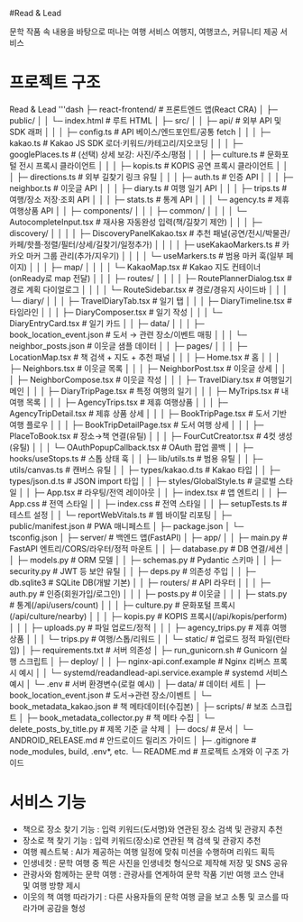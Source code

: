 #Read & Lead

문학 작품 속 내용을 바탕으로 떠나는 여행 서비스
여행지, 여행코스, 커뮤니티 제공 서비스 

# 프로젝트 구조

Read & Lead
'''dash
├─ react-frontend/                             # 프론트엔드 앱(React CRA)
│  ├─ public/
│  │  └─ index.html                            # 루트 HTML
│  ├─ src/
│  │  ├─ api/                                  # 외부 API 및 SDK 래퍼
│  │  │  ├─ config.ts                          # API 베이스/엔드포인트/공통 fetch
│  │  │  ├─ kakao.ts                           # Kakao JS SDK 로더·키워드/카테고리/지오코딩
│  │  │  ├─ googlePlaces.ts                    # (선택) 상세 보강: 사진/주소/평점
│  │  │  ├─ culture.ts                         # 문화포털 전시 프록시 클라이언트
│  │  │  ├─ kopis.ts                           # KOPIS 공연 프록시 클라이언트
│  │  │  ├─ directions.ts                      # 외부 길찾기 링크 유틸
│  │  │  ├─ auth.ts                            # 인증 API
│  │  │  ├─ neighbor.ts                        # 이웃글 API
│  │  │  ├─ diary.ts                           # 여행 일기 API
│  │  │  ├─ trips.ts                           # 여행/장소 저장·조회 API
│  │  │  ├─ stats.ts                           # 통계 API
│  │  │  └─ agency.ts                          # 제휴 여행상품 API
│  │  ├─ components/
│  │  │  ├─ common/
│  │  │  │  └─ AutocompleteInput.tsx           # 재사용 자동완성 입력(책/길찾기 제안)
│  │  │  ├─ discovery/
│  │  │  │  ├─ DiscoveryPanelKakao.tsx         # 추천 패널(공연/전시/박물관/카페/핫플·정렬/필터/상세/길찾기/일정추가)
│  │  │  │  ├─ useKakaoMarkers.ts              # 카카오 마커 그룹 관리(추가/지우기)
│  │  │  │  └─ useMarkers.ts                   # 범용 마커 훅(일부 페이지)
│  │  │  ├─ map/
│  │  │  │  └─ KakaoMap.tsx                    # Kakao 지도 컨테이너(onReady로 map 전달)
│  │  │  ├─ routes/
│  │  │  │  ├─ RoutePlannerDialog.tsx          # 경로 계획 다이얼로그
│  │  │  │  └─ RouteSidebar.tsx                # 경로/경유지 사이드바
│  │  │  └─ diary/
│  │  │     ├─ TravelDiaryTab.tsx              # 일기 탭
│  │  │     ├─ DiaryTimeline.tsx               # 타임라인
│  │  │     ├─ DiaryComposer.tsx               # 일기 작성
│  │  │     └─ DiaryEntryCard.tsx              # 일기 카드
│  │  ├─ data/
│  │  │  ├─ book_location_event.json           # 도서 → 관련 장소/이벤트 매핑
│  │  │  └─ neighbor_posts.json                # 이웃글 샘플 데이터
│  │  ├─ pages/
│  │  │  ├─ LocationMap.tsx                    # 책 검색 + 지도 + 추천 패널
│  │  │  ├─ Home.tsx                           # 홈
│  │  │  ├─ Neighbors.tsx                      # 이웃글 목록
│  │  │  ├─ NeighborPost.tsx                   # 이웃글 상세
│  │  │  ├─ NeighborCompose.tsx                # 이웃글 작성
│  │  │  ├─ TravelDiary.tsx                    # 여행일기 메인
│  │  │  ├─ DiaryTripPage.tsx                  # 특정 여행의 일기
│  │  │  ├─ MyTrips.tsx                        # 내 여행 목록
│  │  │  ├─ AgencyTrips.tsx                    # 제휴 여행상품
│  │  │  ├─ AgencyTripDetail.tsx               # 제휴 상품 상세
│  │  │  ├─ BookTripPage.tsx                   # 도서 기반 여행 플로우
│  │  │  ├─ BookTripDetailPage.tsx             # 도서 여행 상세
│  │  │  ├─ PlaceToBook.tsx                    # 장소→책 연결(유틸)
│  │  │  ├─ FourCutCreator.tsx                 # 4컷 생성(유틸)
│  │  │  └─ OAuthPopupCallback.tsx             # OAuth 팝업 콜백
│  │  ├─ hooks/useStops.ts                     # 스톱 상태 훅
│  │  ├─ lib/utils.ts                          # 범용 유틸
│  │  ├─ utils/canvas.ts                       # 캔버스 유틸
│  │  ├─ types/kakao.d.ts                      # Kakao 타입
│  │  ├─ types/json.d.ts                       # JSON import 타입
│  │  ├─ styles/GlobalStyle.ts                 # 글로벌 스타일
│  │  ├─ App.tsx                               # 라우팅/전역 레이아웃
│  │  ├─ index.tsx                             # 앱 엔트리
│  │  ├─ App.css                               # 전역 스타일
│  │  ├─ index.css                             # 전역 스타일
│  │  ├─ setupTests.ts                         # 테스트 설정
│  │  └─ reportWebVitals.ts                    # 웹 바이탈 리포팅
│  ├─ public/manifest.json                     # PWA 매니페스트
│  ├─ package.json
│  └─ tsconfig.json
│
├─ server/                                     # 백엔드 앱(FastAPI)
│  ├─ app/
│  │  ├─ main.py                               # FastAPI 엔트리/CORS/라우터/정적 마운트
│  │  ├─ database.py                           # DB 연결/세션
│  │  ├─ models.py                             # ORM 모델
│  │  ├─ schemas.py                            # Pydantic 스키마
│  │  ├─ security.py                           # JWT 등 보안 유틸
│  │  ├─ deps.py                               # 의존성 주입
│  │  ├─ db.sqlite3                            # SQLite DB(개발 기본)
│  │  ├─ routers/                              # API 라우터
│  │  │  ├─ auth.py                            # 인증(회원가입/로그인)
│  │  │  ├─ posts.py                           # 이웃글
│  │  │  ├─ stats.py                           # 통계(/api/users/count)
│  │  │  ├─ culture.py                         # 문화포털 프록시(/api/culture/nearby)
│  │  │  ├─ kopis.py                           # KOPIS 프록시(/api/kopis/perform)
│  │  │  ├─ uploads.py                         # 파일 업로드/정적
│  │  │  ├─ agency_trips.py                    # 제휴 여행상품
│  │  │  └─ trips.py                           # 여행/스톱/리워드
│  │  └─ static/                               # 업로드 정적 파일(런타임)
│  ├─ requirements.txt                         # 서버 의존성
│  ├─ run_gunicorn.sh                          # Gunicorn 실행 스크립트
│  ├─ deploy/
│  │  ├─ nginx-api.conf.example                # Nginx 리버스 프록시 예시
│  │  └─ systemd/readandlead-api.service.example # systemd 서비스 예시
│  └─ .env                                     # 서버 환경변수(로컬 예시)
│
├─ data/                                       # 데이터 세트
│  ├─ book_location_event.json                 # 도서→관련 장소/이벤트
│  └─ book_metadata_kakao.json                 # 책 메타데이터(수집본)
│
├─ scripts/                                    # 보조 스크립트
│  ├─ book_metadata_collector.py               # 책 메타 수집
│  └─ delete_posts_by_title.py                 # 제목 기준 글 삭제
│
├─ docs/                                       # 문서
│  └─ ANDROID_RELEASE.md                       # 안드로이드 릴리즈 가이드
│
├─ .gitignore                                  # node_modules, build, .env*, etc.
└─ README.md                                   # 프로젝트 소개와 이 구조 가이드

# 서비스 기능
- 책으로 장소 찾기 기능 : 입력 키워드(도서명)와 연관된 장소 검색 및 관광지 추천
- 장소로 책 찾기 기능 : 입력 키워드(장소)로 연관된 책 검색 및 관광지 추천 
- 여행 퀘스트북 : AI가 제공하는 여행 일정에 맞춰 미션을 수행하며 리워드 획득 
- 인생네컷 : 문학 여행 중 찍은 사진을 인생네컷 형식으로 제작해 저장 및 SNS 공유 
- 관광사와 함께하는 문학 여행 : 관광사를 연계하여 문학 작품 기반 여행 코스 안내 및 여행 방향 제시 
- 이웃의 책 여행 따라가기 : 다른 사용자들의 문학 여행 글을 보고 소통 및 코스를 따라가며 공감을 형성 
